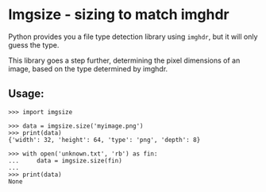 # Imgsize - sizing to match imghdr

Python provides you a file type detection library using `imghdr`, but it will
only guess the type.

This library goes a step further, determining the pixel dimensions of an image,
based on the type determined by imghdr.

## Usage:

    >>> import imgsize

    >>> data = imgsize.size('myimage.png')
    >>> print(data)
    {'width': 32, 'height': 64, 'type': 'png', 'depth': 8}

    >>> with open('unknown.txt', 'rb') as fin:
    ...     data = imgsize.size(fin)
    ...
    >>> print(data)
    None

